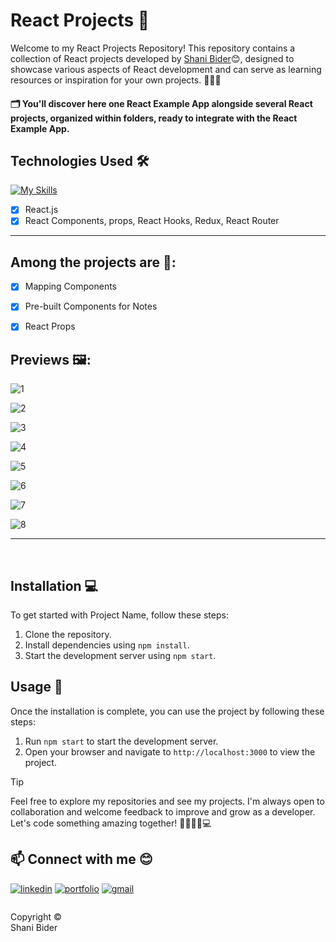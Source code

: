 # React Projects 🎯

Welcome to my React Projects Repository!
This repository contains a collection of React projects developed by [Shani Bider](https://github.com/shanibider)😊,
designed to showcase various aspects of React development and can serve as learning resources or inspiration for your own projects. ✍🏼📔

#### 🗂️ You'll discover here one React Example App alongside several React projects, organized within folders, ready to integrate with the React Example App.


## Technologies Used 🛠️
[![My Skills](https://skillicons.dev/icons?i=react,js)](https://skillicons.dev)


- [x] React.js
- [x] React Components, props, React Hooks, Redux, React Router

---

## Among the projects are 🚀:
- [x] Mapping Components 
- [x] Pre-built Components for Notes
- [x] React Props


## Previews 🖼:
![1](https://github.com/shanibider/React-Projects/assets/72359805/fda9390a-5998-4a66-9f30-84587f0f6461)

![2](https://github.com/shanibider/React-Projects/assets/72359805/32ce91ed-5279-499f-9a76-db78d7de53ff)

![3](https://github.com/shanibider/React-Projects/assets/72359805/7e988c02-4ea8-4ddb-ab3a-eecbcb3e12c3)

![4](https://github.com/shanibider/React-Projects/assets/72359805/b327cc47-ca0a-4798-ae04-fe4d06ec29d3)

![5](https://github.com/shanibider/React-Projects/assets/72359805/42e81f90-0953-44bf-9403-6b4b659f6095)

![6](https://github.com/shanibider/React-Projects/assets/72359805/b4756030-dce8-41f4-a39e-86886c260fa6)

![7](https://github.com/shanibider/React-Projects/assets/72359805/7a80473a-8eb8-42e3-8aa2-4aec6de3faac)

![8](https://github.com/shanibider/React-Projects/assets/72359805/df46157b-e5df-4cfc-95d2-ec3521c89e1a)



---
<br>

## Installation 💻
To get started with Project Name, follow these steps:

1. Clone the repository.
2. Install dependencies using `npm install`.
3. Start the development server using `npm start`.

## Usage 🚀
Once the installation is complete, you can use the project by following these steps:
1. Run `npm start` to start the development server.
2. Open your browser and navigate to `http://localhost:3000` to view the project.

> [!TIP]
> Feel free to explore my repositories and see my projects. I'm always open to collaboration and welcome feedback to improve and grow as a developer. Let's code something amazing together! 🚀😊👩‍💻💻

## 📫 Connect with me 😊
[![linkedin](https://img.shields.io/badge/linkedin-0A66C2?style=for-the-badge&logo=linkedin&logoColor=white)](https://www.linkedin.com/in/shani-bider/)
[![portfolio](https://img.shields.io/badge/my_portfolio-000?style=for-the-badge&logo=ko-fi&logoColor=white)](https://shanibider.onrender.com/)
[![gmail](https://img.shields.io/badge/Gmail-D14836?style=for-the-badge&logo=gmail&logoColor=white)](mailto:shanibider@gmail.com)

<footer>
<p style="float:left; width: 20%;">
Copyright © Shani Bider
</p>
</footer>
